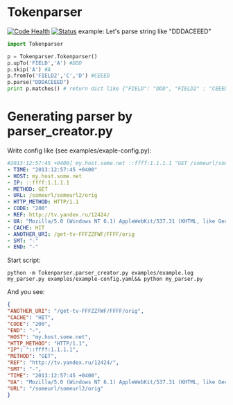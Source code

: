 # Tokenparser
[![Code Health](https://landscape.io/github/noxiouz/python-Tokenpair-parser-on-C-API/master/landscape.png)](https://landscape.io/github/noxiouz/python-Tokenpair-parser-on-C-API/master)
[![Status](https://travis-ci.org/noxiouz/python-tokenpairparser)](https://travis-ci.org/noxiouz/python-tokenpairparser)
example: Let's parse string like "DDDACEEED"

```python
import Tokenparser

p = Tokenparser.Tokenparser()
p.upTo('FIELD','A') #DDD
p.skip('A') #A
p.fromTo('FIELD2','C','D') #CEEED
p.parse("DDDACEEED")
print p.matches() # return dict like {"FIELD": "DDD", "FIELD2" : "CEEED"}
```

# Generating parser by parser_creator.py

Write config like (see examples/exaple-config.py):
```yaml
#2013:12:57:45 +0400] my.host.some.net ::ffff:1.1.1.1 "GET /someurl/someurl2/orig HTTP/1.1" 200 "http://tv.yandex.ru/12424/" "Mozilla/5.0 (Windows NT 6.1) AppleWebKit/537.31 (KHTML, like Gecko) Chrome/26.0.1410.64 Safari/537.31" "-" 0.000 HIT 1908 "-" "/get-tv-FFFZZFWF/FFFF/orig" "-" -
- TIME: "2013:12:57:45 +0400"
- HOST: my.host.some.net
- IP: ::ffff:1.1.1.1
- METHOD: GET
- URL: /someurl/someurl2/orig
- HTTP_METHOD: HTTP/1.1
- CODE: "200"
- REF: http://tv.yandex.ru/12424/
- UA: "Mozilla/5.0 (Windows NT 6.1) AppleWebKit/537.31 (KHTML, like Gecko) Chrome/26.0.1410.64 Safari/537.31"
- CACHE: HIT
- ANOTHER_URI: /get-tv-FFFZZFWF/FFFF/orig
- SMT: "-"
- END: "-"
```

Start script:
```
python -m Tokenparser.parser_creator.py examples/example.log my_parser.py examples/example-config.yaml&& python my_parser.py
```
And you see:
```json
{
"ANOTHER_URI": "/get-tv-FFFZZFWF/FFFF/orig",
"CACHE": "HIT",
"CODE": "200",
"END": "-",
"HOST": "my.host.some.net",
"HTTP_METHOD": "HTTP/1.1",
"IP": "::ffff:1.1.1.1",
"METHOD": "GET",
"REF": "http://tv.yandex.ru/12424/",
"SMT": "-",
"TIME": "2013:12:57:45 +0400",
"UA": "Mozilla/5.0 (Windows NT 6.1) AppleWebKit/537.31 (KHTML, like Gecko) Chrome/26.0.1410.64 Safari/537.31",
"URL": "/someurl/someurl2/orig"
}
```
